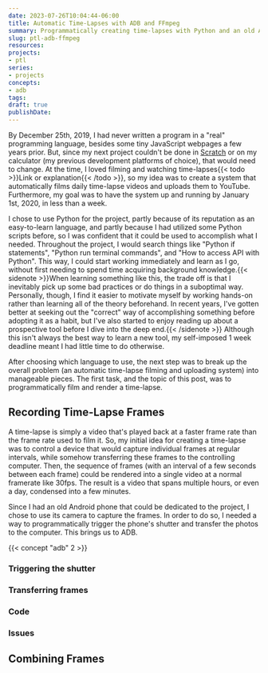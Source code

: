 ```yaml
---
date: 2023-07-26T10:04:44-06:00
title: Automatic Time-Lapses with ADB and FFmpeg
summary: Programmatically creating time-lapses with Python and an old Android phone
slug: ptl-adb-ffmpeg
resources:
projects:
- ptl
series:
- projects
concepts:
- adb
tags:
draft: true
publishDate:
---
```


By December 25th, 2019, I had never written a program in a "real" programming language, besides some tiny JavaScript webpages a few years prior. But, since my next project couldn't be done in [Scratch](https://scratch.mit.edu) or on my calculator (my previous development platforms of choice), that would need to change. At the time, I loved filming and watching time-lapses{{< todo >}}Link or explanation{{< /todo >}}, so my idea was to create a system that automatically films daily time-lapse videos and uploads them to YouTube. Furthermore, my goal was to have the system up and running by January 1st, 2020, in less than a week.

I chose to use Python for the project, partly because of its reputation as an easy-to-learn language, and partly because I had utilized some Python scripts before, so I was confident that it could be used to accomplish what I needed. Throughout the project, I would search things like "Python if statements", "Python run terminal commands", and "How to access API with Python". This way, I could start working immediately and learn as I go, without first needing to spend time acquiring background knowledge.{{< sidenote >}}When learning something like this, the trade off is that I inevitably pick up some bad practices or do things in a suboptimal way. Personally, though, I find it easier to motivate myself by working hands-on rather than learning all of the theory beforehand. In recent years, I've gotten better at seeking out the "correct" way of accomplishing something before adopting it as a habit, but I've also started to enjoy reading up about a prospective tool before I dive into the deep end.{{< /sidenote >}} Although this isn't always the best way to learn a new tool, my self-imposed 1 week deadline meant I had little time to do otherwise.

After choosing which language to use, the next step was to break up the overall problem (an automatic time-lapse filming and uploading system) into manageable pieces. The first task, and the topic of this post, was to programmatically film and render a time-lapse.

## Recording Time-Lapse Frames

A time-lapse is simply a video that's played back at a faster frame rate than the frame rate used to film it. So, my initial idea for creating a time-lapse was to control a device that would capture individual frames at regular intervals, while somehow transferring these frames to the controlling computer. Then, the sequence of frames (with an interval of a few seconds between each frame) could be rendered into a single video at a normal framerate like 30fps. The result is a video that spans multiple hours, or even a day, condensed into a few minutes.

Since I had an old Android phone that could be dedicated to the project, I chose to use its camera to capture the frames. In order to do so, I needed a way to programmatically trigger the phone's shutter and transfer the photos to the computer. This brings us to ADB.

{{< concept "adb" 2 >}}

### Triggering the shutter

### Transferring frames

### Code

### Issues

## Combining Frames


